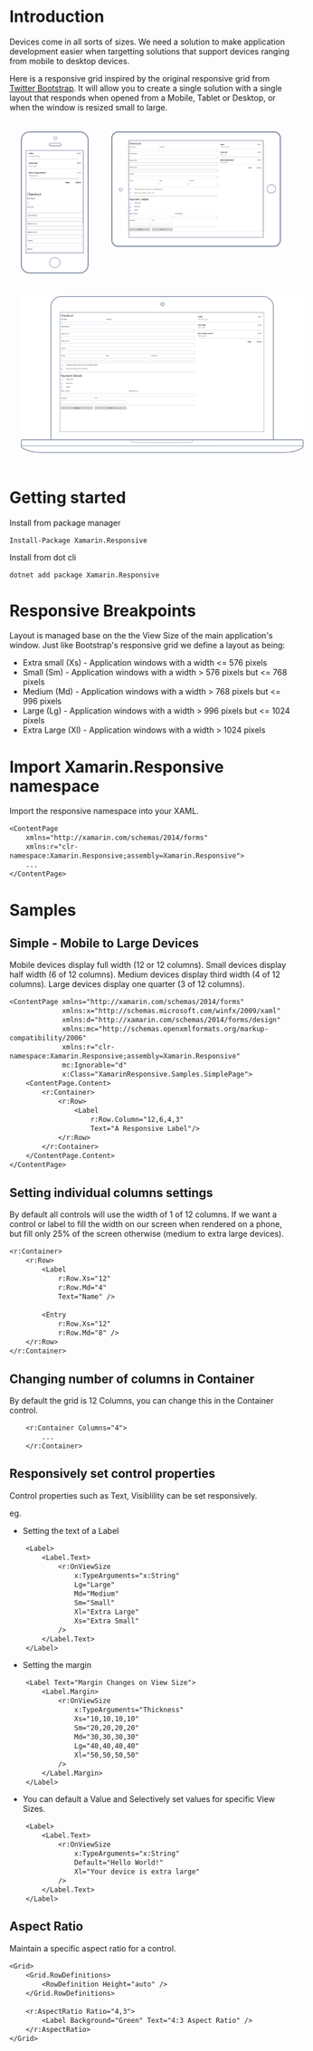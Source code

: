 # Introduction

Devices come in all sorts of sizes. We need a solution to make application development easier when targetting solutions that support devices ranging from mobile to desktop devices.

Here is a responsive grid inspired by the original responsive grid from [Twitter Bootstrap](https://getbootstrap.com/docs/4.0/layout/grid/). It will allow you to create a single solution with a single layout that responds when opened from a Mobile, Tablet or Desktop, or when the window is resized small to large.

<img src="./src/Artwork/Mobile.png"
     width="120px"
     style="float: left; margin: 20px"
     alt="Markdown Monster icon"
      />

<img src="./src/Artwork/Tablet.png"
     width="300px" 
     style="max-width: 100%; float: left;  margin: 20px"
     alt="Markdown Monster icon" />

<img src="./src/Artwork/Laptop.png"
     width="500px" 
     style="max-width: 100%; margin: 20px"
     alt="Markdown Monster icon" />

# Getting started

Install from package manager

```
Install-Package Xamarin.Responsive
```

Install from dot cli

```
dotnet add package Xamarin.Responsive
```

# Responsive Breakpoints

Layout is managed base on the the View Size of the main application's window. Just like Bootstrap's responsive grid we define a layout as being:

-   Extra small (Xs) - Application windows with a width <= 576 pixels
-   Small (Sm) - Application windows with a width > 576 pixels but <= 768 pixels
-   Medium (Md) - Application windows with a width > 768 pixels but <= 996 pixels
-   Large (Lg) - Application windows with a width > 996 pixels but <= 1024 pixels
-   Extra Large (Xl) - Application windows with a width > 1024 pixels

# Import Xamarin.Responsive namespace

Import the responsive namespace into your XAML.

```
<ContentPage
    xmlns="http://xamarin.com/schemas/2014/forms"
    xmlns:r="clr-namespace:Xamarin.Responsive;assembly=Xamarin.Responsive">
    ...
</ContentPage>
```

# Samples

## Simple - Mobile to Large Devices

Mobile devices display full width (12 or 12 columns).
Small devices display half width (6 of 12 columns).
Medium devices display third width (4 of 12 columns).
Large devices display one quarter (3 of 12 columns).

```
<ContentPage xmlns="http://xamarin.com/schemas/2014/forms"
             xmlns:x="http://schemas.microsoft.com/winfx/2009/xaml"
             xmlns:d="http://xamarin.com/schemas/2014/forms/design"
             xmlns:mc="http://schemas.openxmlformats.org/markup-compatibility/2006"
             xmlns:r="clr-namespace:Xamarin.Responsive;assembly=Xamarin.Responsive"
             mc:Ignorable="d"
             x:Class="XamarinResponsive.Samples.SimplePage">
    <ContentPage.Content>
        <r:Container>
            <r:Row>
                <Label
                    r:Row.Column="12,6,4,3"
                    Text="A Responsive Label"/>
            </r:Row>
        </r:Container>
    </ContentPage.Content>
</ContentPage>
```

## Setting individual columns settings

By default all controls will use the width of 1 of 12 columns. If we want a control or label to fill the width on our screen when rendered on a phone, but fill only 25% of the screen otherwise (medium to extra large devices).

```
<r:Container>
    <r:Row>
        <Label
            r:Row.Xs="12"
            r:Row.Md="4"
            Text="Name" />

        <Entry
            r:Row.Xs="12"
            r:Row.Md="8" />
    </r:Row>
</r:Container>
```

## Changing number of columns in Container

By default the grid is 12 Columns, you can change this in the Container control.

```
    <r:Container Columns="4">
        ...
    </r:Container>
```

## Responsively set control properties

Control properties such as Text, Visiblility can be set responsively.

eg.

-   Setting the text of a Label

```
    <Label>
        <Label.Text>
            <r:OnViewSize
                x:TypeArguments="x:String"
                Lg="Large"
                Md="Medium"
                Sm="Small"
                Xl="Extra Large"
                Xs="Extra Small"
            />
        </Label.Text>
    </Label>
```

-   Setting the margin

```
    <Label Text="Margin Changes on View Size">
        <Label.Margin>
            <r:OnViewSize
                x:TypeArguments="Thickness"
                Xs="10,10,10,10"
                Sm="20,20,20,20"
                Md="30,30,30,30"
                Lg="40,40,40,40"
                Xl="50,50,50,50"
            />
        </Label.Margin>
    </Label>
```

-   You can default a Value and Selectively set values for specific View Sizes.

```
    <Label>
        <Label.Text>
            <r:OnViewSize
                x:TypeArguments="x:String"
                Default="Hello World!"
                Xl="Your device is extra large"
            />
        </Label.Text>
    </Label>
```

## Aspect Ratio

Maintain a specific aspect ratio for a control.

```
<Grid>
    <Grid.RowDefinitions>
        <RowDefinition Height="auto" />
    </Grid.RowDefinitions>

    <r:AspectRatio Ratio="4,3">
        <Label Background="Green" Text="4:3 Aspect Ratio" />
    </r:AspectRatio>
</Grid>
```
